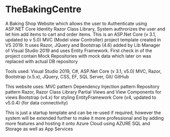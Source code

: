 # TheBakingCentre
A Baking Shop Website which allows the user to Authenticate using ASP.NET Core Identity Razor Class Library, System authrorizes the user and let him add items to cart and order items. This is an ASP.Net Core (v 3.1, updated to v 5.0)  MVC (Model view Controller) project template created in VS 2019. 
It uses Razor, JQuery and Bootstrap (4.6) added by Lib Manager of Visual Studio 2019 and uses Entity Framework. 
First check in of the project contain Mock Repositories with mock data which later on was replaced with actual DB repository

Tools used: Visual Studio 2019, C#, ASP.Net Core (v 3.1, v5.0) MVC, Razor, Bootstrap (v.5.x), JQuery, CSS, EF, SQL Server, Git/ GitHub

This website uses:
MVC pattern
Dependency Injection pattern
Repository pattern
Razor, Razor Class Library Partial Views and View Components for views
Bootstrap (v4.x) for styling
EntityFramework Core (v4, updated to v5.0.4)  (for data connectivity) 

This is just a startup template and can be re-used if required, however the system will be extended further to make it more professional and by adding more features and hosting it onto Azure Cloud using AZURE SQL and Storage as well as App Services
